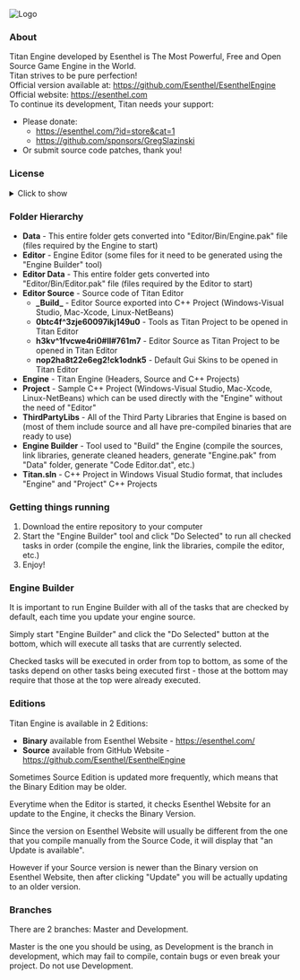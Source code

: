 ![Logo](https://esenthel.com/site/images/logo/GitHub%20Logo.jpg)

### About
Titan Engine developed by Esenthel is The Most Powerful, Free and Open Source Game Engine in the World.<br/>
Titan strives to be pure perfection!<br/>
Official version available at: https://github.com/Esenthel/EsenthelEngine<br/>
Official website: https://esenthel.com<br/>
To continue its development, Titan needs your support:
* Please donate:
   * https://esenthel.com/?id=store&cat=1
   * https://github.com/sponsors/GregSlazinski
* Or submit source code patches, thank you!


### License
<details><summary>Click to show</summary>

```
COPYRIGHT
Titan Engine created by Grzegorz Slazinski, all rights reserved.
You can use it for free to create games and applications.
This License is non-exclusive, non-transferable, worldwide and royalty-free - you don't have to
share the income that you make from your games/apps made with Titan Engine.
You can create unlimited number of games/apps using Titan Engine.
You can redistribute Titan Engine source code.
You can make changes to Titan Engine source code.
You don't have to make code changes public, but it would be great if you could.

ATTRIBUTION
You don't have to show Titan Logo or mention the Engine anywhere in your game/app,
but it would be great if you could.

LIMITATIONS
You may NOT claim that you wrote the source code.
You may NOT remove or change any copyright messages or this License text from the source code.

GAME ENGINES
You may NOT integrate the source code into other game engines, that are not based on Titan Engine. 
You can create your own game engines based on Titan, however they must clearly state that they're
"based on Titan Engine" with the name linking to:
http://esenthel.com or https://github.com/Esenthel/EsenthelEngine and 15% of income generated from
your engine and engine related services (including but not limited to: donations, license sales,
adding features, providing support) must be shared with Titan Engine creator.
However if Titan Engine creator dies without transferring Engine copyrights,
then Engine enters the Public Domain, and can be used by anyone without any restrictions.

SHARING
Titan Engine creator is allowed to publicly share that you are using Titan Engine,
include your organization's logo in the information, and share your application's screenshots
and videos (including trailers, teasers, cinematics and gameplay).

CONTRIBUTING
By submitting any source code patches to Titan creator, you agree that they can be integrated
free of any charge into Titan Engine, and as part of the Engine be covered by this License.

TERMINATION
If you violate any terms of this agreement, or engage in any patent litigation against Engine creator,
then this License and access to Engine files will be terminated.

NO WARRANTY
This License does not include support or warranty of any kind - This software is provided 'as-is',
without any express or implied warranty. In no event will the authors be held liable for any damages
arising from the use of this software.

THIRD PARTY LIBRARIES
Titan Engine uses many third-party libraries located in "ThirdPartyLibs" folder, they're covered by
their own licenses, majority are completely free to use, except the following:
Fraunhofer FDK AAC Sound Codec - please read its license carefully, it uses patented technology,
do not use the AAC sound codec unless you have a patent license.
Thank you to all of the third-party library developers!
```
</details>


### Folder Hierarchy

* **Data** - This entire folder gets converted into "Editor/Bin/Engine.pak" file (files required by the Engine to start)
* **Editor** - Engine Editor (some files for it need to be generated using the "Engine Builder" tool)
* **Editor Data** - This entire folder gets converted into "Editor/Bin/Editor.pak" file (files required by the Editor to start)
* **Editor Source** - Source code of Titan Editor
   * **\_Build\_** - Editor Source exported into C++ Project (Windows-Visual Studio, Mac-Xcode, Linux-NetBeans)
   * **0btc4f^3zje60097ikj149u0** - Tools as Titan Project to be opened in Titan Editor
   * **h3kv^1fvcwe4ri0#ll#761m7** - Editor Source as Titan Project to be opened in Titan Editor
   * **nop2ha8t22e6eg2!ck1odnk5** - Default Gui Skins to be opened in Titan Editor
* **Engine** - Titan Engine (Headers, Source and C++ Projects)
* **Project** - Sample C++ Project (Windows-Visual Studio, Mac-Xcode, Linux-NetBeans) which can be used directly with the "Engine" without the need of "Editor"
* **ThirdPartyLibs** - All of the Third Party Libraries that Engine is based on (most of them include source and all have pre-compiled binaries that are ready to use)
* **Engine Builder** - Tool used to "Build" the Engine (compile the sources, link libraries, generate cleaned headers, generate "Engine.pak" from "Data" folder, generate "Code Editor.dat", etc.)
* **Titan.sln** - C++ Project in Windows Visual Studio format, that includes "Engine" and "Project" C++ Projects


### Getting things running
1. Download the entire repository to your computer
2. Start the "Engine Builder" tool and click "Do Selected" to run all checked tasks in order (compile the engine, link the libraries, compile the editor, etc.)
3. Enjoy!


### Engine Builder
It is important to run Engine Builder with all of the tasks that are checked by default, each time you update your engine source.

Simply start "Engine Builder" and click the "Do Selected" button at the bottom, which will execute all tasks that are currently selected.

Checked tasks will be executed in order from top to bottom, as some of the tasks depend on other tasks being executed first - those at the bottom may require that those at the top were already executed.


### Editions
Titan Engine is available in 2 Editions:
* **Binary** available from Esenthel Website - https://esenthel.com/
* **Source** available from GitHub Website - https://github.com/Esenthel/EsenthelEngine

Sometimes Source Edition is updated more frequently, which means that the Binary Edition may be older.

Everytime when the Editor is started, it checks Esenthel Website for an update to the Engine, it checks the Binary Version.

Since the version on Esenthel Website will usually be different from the one that you compile manually from the Source Code, it will display that "an Update is available".

However if your Source version is newer than the Binary version on Esenthel Website, then after clicking "Update" you will be actually updating to an older version.

                                                                                                                                                                         
### Branches
There are 2 branches: Master and Development.

Master is the one you should be using, as Development is the branch in development, which may fail to compile, contain bugs or even break your project.
Do not use Development.
